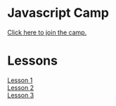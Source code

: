 # Javascript Camp
[Click here to join the camp.](https://www.kodlama.io/p/yazilim-gelistirici-yetistirme-kampi-javascript)

# Lessons

[Lesson 1](https://youtu.be/iBww_qa_bV8) <br>
[Lesson 2](https://youtu.be/hc7fJZrVV_Q) <br>
[Lesson 3](https://youtu.be/_sAii-anDTk)